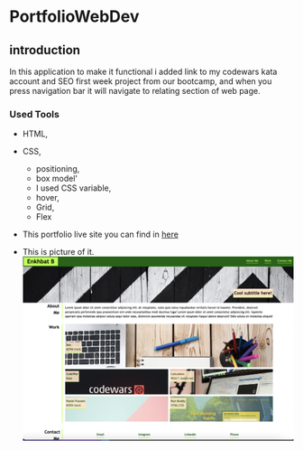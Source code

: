 # PortfolioWebDev
## introduction
In this application to make it functional i added link to my codewars kata account and SEO first week project from our bootcamp, and when you press navigation bar it will navigate to relating section of web page. 
### Used Tools
- HTML,
- CSS,
    - positioning,
    - box model'
    - I used CSS variable,
    - hover,
    - Grid,
    - Flex

- This portfolio live site you can find in [here](https://enx-code.github.io/PortfolioWebDev/)

- This is picture of it.
![alt text](./images/Screenshot%202023-11-06%20at%2010.30.23.png)

